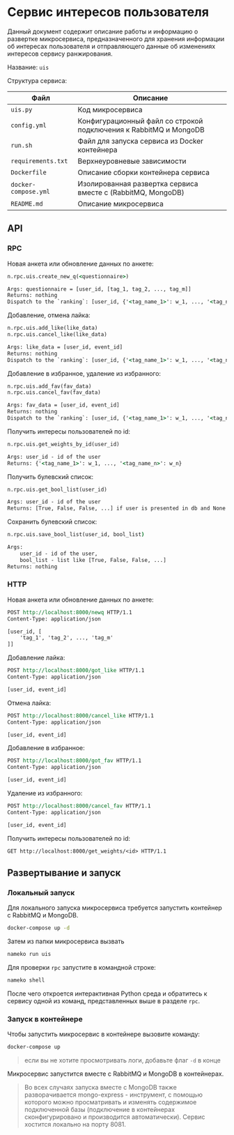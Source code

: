 # Сервис интересов пользователя

Данный документ содержит описание работы и информацию о развертке микросервиса, предназначенного для хранения информации об интересах пользователя и отправляющего данные об изменениях интересов сервису ранжирования.

Название: `uis`

Структура сервиса:

| Файл                 | Описание                                                          |
| -------------------- | ----------------------------------------------------------------- |
| `uis.py`             | Код микросервиса                                                  |
| `config.yml`         | Конфигурационный файл со строкой подключения к RabbitMQ и MongoDB |
| `run.sh`             | Файл для запуска сервиса из Docker контейнера                     |
| `requirements.txt`   | Верхнеуровневые зависимости                                       |
| `Dockerfile`         | Описание сборки контейнера сервиса                                |
| `docker-compose.yml` | Изолированная развертка сервиса вместе с (RabbitMQ, MongoDB)      |
| `README.md`          | Описание микросервиса                                             |

## API

### RPC

Новая анкета или обновление данных по анкете:

```bat
n.rpc.uis.create_new_q(<questionnaire>)

Args: questionnaire = [user_id, [tag_1, tag_2, ..., tag_m]]
Returns: nothing
Dispatch to the `ranking`: [user_id, {'<tag_name_1>': w_1, ..., '<tag_name_n>': w_n}]
```

Добавление, отмена лайка:

```bat
n.rpc.uis.add_like(like_data)
n.rpc.uis.cancel_like(like_data)

Args: like_data = [user_id, event_id]
Returns: nothing
Dispatch to the `ranking`: [user_id, {'<tag_name_1>': w_1, ..., '<tag_name_n>': w_n}]
```

Добавление в избранное, удаление из избранного:

```bat
n.rpc.uis.add_fav(fav_data)
n.rpc.uis.cancel_fav(fav_data)

Args: fav_data = [user_id, event_id]
Returns: nothing
Dispatch to the `ranking`: [user_id, {'<tag_name_1>': w_1, ..., '<tag_name_n>': w_n}]
```

Получить интересы пользователей по id:

```bat
n.rpc.uis.get_weights_by_id(user_id)

Args: user_id - id of the user
Returns: {'<tag_name_1>': w_1, ..., '<tag_name_n>': w_n}
```

Получить булевский список:

```bat
n.rpc.uis.get_bool_list(user_id)

Args: user_id - id of the user
Returns: [True, False, False, ...] if user is presented in db and None otherwise
```

Сохранить булевский список:

```bat
n.rpc.uis.save_bool_list(user_id, bool_list)

Args: 
    user_id - id of the user,
    bool_list - list like [True, False, False, ...]
Returns: nothing
```

### HTTP

Новая анкета или обновление данных по анкете:

```rst
POST http://localhost:8000/newq HTTP/1.1
Content-Type: application/json

[user_id, [
    'tag_1', 'tag_2', ..., 'tag_m'
]]
```

Добавление лайка:

```rst
POST http://localhost:8000/got_like HTTP/1.1
Content-Type: application/json

[user_id, event_id]
```

Отмена лайка:

```rst
POST http://localhost:8000/cancel_like HTTP/1.1
Content-Type: application/json

[user_id, event_id]
```

Добавление в избранное:

```rst
POST http://localhost:8000/got_fav HTTP/1.1
Content-Type: application/json

[user_id, event_id]
```

Удаление из избранного:

```rst
POST http://localhost:8000/cancel_fav HTTP/1.1
Content-Type: application/json

[user_id, event_id]
```

Получить интересы пользователей по id:

```rst
GET http://localhost:8000/get_weights/<id> HTTP/1.1
```

## Развертывание и запуск

### Локальный запуск

Для локального запуска микросервиса требуется запустить контейнер с RabbitMQ и MongoDB.

```bat
docker-compose up -d
```

Затем из папки микросервиса вызвать

```bat
nameko run uis
```

Для проверки `rpc` запустите в командной строке:

```bat
nameko shell
```

После чего откроется интерактивная Python среда и обратитесь к сервису одной из команд, представленных выше в разделе `rpc`.

### Запуск в контейнере

Чтобы запустить микросервис в контейнере вызовите команду:

```bat
docker-compose up
```

> если вы не хотите просмотривать логи, добавьте флаг `-d` в конце

Микросервис запустится вместе с RabbitMQ и MongoDB в контейнерах.

> Во всех случаях запуска вместе с MongoDB также разворачивается mongo-express - инструмент, с помощью которого можно просматривать и изменять содержимое подключенной базы (подключение в контейнерах сконфигурировано и производится автоматически). Сервис хостится локально на порту 8081.
